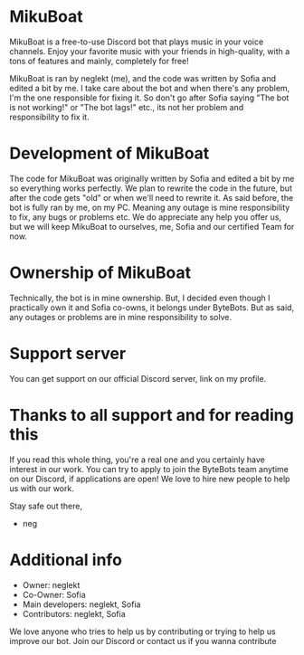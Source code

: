 # MikuBoat
MikuBoat is a free-to-use Discord bot that plays music in your voice channels. Enjoy your favorite music with your friends in high-quality, with a tons of features and mainly, completely for free!

MikuBoat is ran by neglekt (me), and the code was written by Sofia and edited a bit by me. I take care about the bot and when there's any problem, I'm the one responsible for fixing it. So don't go after Sofia saying "The bot is not working!" or "The bot lags!" etc., its not her problem and responsibility to fix it.

# Development of MikuBoat
The code for MikuBoat was originally written by Sofia and edited a bit by me so everything works perfectly. We plan to rewrite the code in the future, but after the code gets "old" or when we'll need to rewrite it. As said before, the bot is fully ran by me, on my PC. Meaning any outage is mine responsibility to fix, any bugs or problems etc. We do appreciate any help you offer us, but we will keep MikuBoat to ourselves, me, Sofia and our certified Team for now.

# Ownership of MikuBoat
Technically, the bot is in mine ownership. But, I decided even though I practically own it and Sofia co-owns, it belongs under ByteBots. But as said, any outages or problems are in mine responsibility to solve.

# Support server
You can get support on our official Discord server, link on my profile.


# Thanks to all support and for reading this
If you read this whole thing, you're a real one and you certainly have interest in our work. You can try to apply to join the ByteBots team anytime on our Discord, if applications are open! We love to hire new people to help us with our work.

Stay safe out there,
- neg

# Additional info
- Owner: neglekt
- Co-Owner: Sofia
- Main developers: neglekt, Sofia
- Contributors: neglekt, Sofia

We love anyone who tries to help us by contributing or trying to help us improve our bot. Join our Discord or contact us if you wanna contribute
